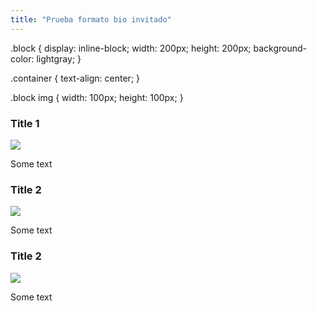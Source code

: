 ```yaml
---
title: "Prueba formato bio invitado"
---
```


.block {
  display: inline-block;
  width: 200px;
  height: 200px;
  background-color: lightgray;
}

.container {
  text-align: center;
}

.block img {
 width: 100px;
 height: 100px;
}
<div class="container">
  <div class="block">
    <h3>Title 1</h3>
    <img src="https://www.scania.org/wp-content/uploads/2018/10/article-10-2.jpg">
    <p>Some text</p>
  </div>
  <div class="block">
    <h3>Title 2</h3>
    <img src="https://avatarfiles.alphacoders.com/121/121594.jpg">
    <p>Some text</p>
  </div>
  <div class="block">
   <h3>Title 2</h3>
    <img src="https://i.imgur.com/8G3NXcW.gif">
    <p>Some text</p>
  </div>
</div>
